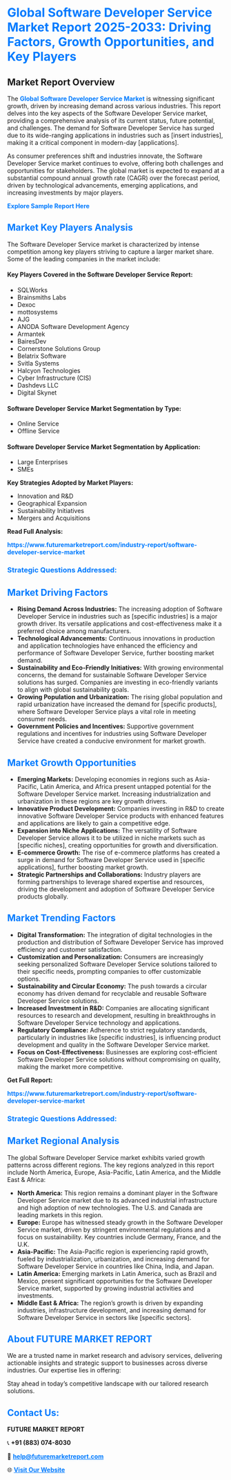 <h1 style="color: #007BFF;">Global Software Developer Service Market Report 2025-2033: Driving Factors, Growth Opportunities, and Key Players</h1>

<section id="overview">
<h2>Market Report Overview</h2>
<p>The <a href="https://www.futuremarketreport.com/industry-report/software-developer-service-market" style="color: #007BFF; text-decoration: none;"><strong>Global Software Developer Service Market</strong></a> is witnessing significant growth, driven by increasing demand across various industries. This report delves into the key aspects of the Software Developer Service market, providing a comprehensive analysis of its current status, future potential, and challenges. The demand for Software Developer Service has surged due to its wide-ranging applications in industries such as [insert industries], making it a critical component in modern-day [applications].</p>
<p>As consumer preferences shift and industries innovate, the Software Developer Service market continues to evolve, offering both challenges and opportunities for stakeholders. The global market is expected to expand at a substantial compound annual growth rate (CAGR) over the forecast period, driven by technological advancements, emerging applications, and increasing investments by major players.</p>
</section>

<section id="overview">
<p><a href="https://www.futuremarketreport.com/request-sample/reportId=27849" style="color: #007BFF; text-decoration: none;"><strong>Explore Sample Report Here</strong></a></p>
</section>

<section id="key-players">
<h2 style="color: #007BFF;">Market Key Players Analysis</h2>
<p>The Software Developer Service market is characterized by intense competition among key players striving to capture a larger market share. Some of the leading companies in the market include:</p>
<h4>Key Players Covered in the Software Developer Service Report:</h4>
<ul><li>SQLWorks</li><li>Brainsmiths Labs</li><li>Dexoc</li><li>mottosystems</li><li>AJG</li><li>ANODA Software Development Agency</li><li>Armantek</li><li>BairesDev</li><li>Cornerstone Solutions Group</li><li>Belatrix Software</li><li>Svitla Systems</li><li>Halcyon Technologies</li><li>Cyber Infrastructure (CIS)</li><li>Dashdevs LLC</li><li>Digital Skynet</li></ul>
<h4>Software Developer Service Market Segmentation by Type:</h4>
<ul><li>Online Service</li><li>Offline Service</li></ul>

<h4>Software Developer Service Market Segmentation by Application:</h4>
<ul><li>Large Enterprises</li><li>SMEs</li></ul>
<p><strong>Key Strategies Adopted by Market Players:</strong></p>
<ul>
<li>Innovation and R&D</li>
<li>Geographical Expansion</li>
<li>Sustainability Initiatives</li>
<li>Mergers and Acquisitions</li>
</ul>
</section>

<section>
<p><strong>Read Full Analysis: </strong></p><a href="https://www.futuremarketreport.com/industry-report/software-developer-service-market" style="color: #007BFF; text-decoration: none;"><strong>https://www.futuremarketreport.com/industry-report/software-developer-service-market</strong></a>
<h3 style="color: #007BFF;">Strategic Questions Addressed:</h3>
</section>

<section id="driving-factors">
<h2 style="color: #007BFF;">Market Driving Factors</h2>
<ul>
<li><strong>Rising Demand Across Industries:</strong> The increasing adoption of Software Developer Service in industries such as [specific industries] is a major growth driver. Its versatile applications and cost-effectiveness make it a preferred choice among manufacturers.</li>
<li><strong>Technological Advancements:</strong> Continuous innovations in production and application technologies have enhanced the efficiency and performance of Software Developer Service, further boosting market demand.</li>
<li><strong>Sustainability and Eco-Friendly Initiatives:</strong> With growing environmental concerns, the demand for sustainable Software Developer Service solutions has surged. Companies are investing in eco-friendly variants to align with global sustainability goals.</li>
<li><strong>Growing Population and Urbanization:</strong> The rising global population and rapid urbanization have increased the demand for [specific products], where Software Developer Service plays a vital role in meeting consumer needs.</li>
<li><strong>Government Policies and Incentives:</strong> Supportive government regulations and incentives for industries using Software Developer Service have created a conducive environment for market growth.</li>
</ul>
</section>

<section id="growth-opportunities">
<h2 style="color: #007BFF;">Market Growth Opportunities</h2>
<ul>
<li><strong>Emerging Markets:</strong> Developing economies in regions such as Asia-Pacific, Latin America, and Africa present untapped potential for the Software Developer Service market. Increasing industrialization and urbanization in these regions are key growth drivers.</li>
<li><strong>Innovative Product Development:</strong> Companies investing in R&D to create innovative Software Developer Service products with enhanced features and applications are likely to gain a competitive edge.</li>
<li><strong>Expansion into Niche Applications:</strong> The versatility of Software Developer Service allows it to be utilized in niche markets such as [specific niches], creating opportunities for growth and diversification.</li>
<li><strong>E-commerce Growth:</strong> The rise of e-commerce platforms has created a surge in demand for Software Developer Service used in [specific applications], further boosting market growth.</li>
<li><strong>Strategic Partnerships and Collaborations:</strong> Industry players are forming partnerships to leverage shared expertise and resources, driving the development and adoption of Software Developer Service products globally.</li>
</ul>
</section>

<section id="trending-factors">
<h2 style="color: #007BFF;">Market Trending Factors</h2>
<ul>
<li><strong>Digital Transformation:</strong> The integration of digital technologies in the production and distribution of Software Developer Service has improved efficiency and customer satisfaction.</li>
<li><strong>Customization and Personalization:</strong> Consumers are increasingly seeking personalized Software Developer Service solutions tailored to their specific needs, prompting companies to offer customizable options.</li>
<li><strong>Sustainability and Circular Economy:</strong> The push towards a circular economy has driven demand for recyclable and reusable Software Developer Service solutions.</li>
<li><strong>Increased Investment in R&D:</strong> Companies are allocating significant resources to research and development, resulting in breakthroughs in Software Developer Service technology and applications.</li>
<li><strong>Regulatory Compliance:</strong> Adherence to strict regulatory standards, particularly in industries like [specific industries], is influencing product development and quality in the Software Developer Service market.</li>
<li><strong>Focus on Cost-Effectiveness:</strong> Businesses are exploring cost-efficient Software Developer Service solutions without compromising on quality, making the market more competitive.</li>
</ul>
</section>

<section>
<p><strong>Get Full Report: </strong></p><a href="https://www.futuremarketreport.com/industry-report/software-developer-service-market" style="color: #007BFF; text-decoration: none;"><strong>https://www.futuremarketreport.com/industry-report/software-developer-service-market</strong></a>
<h3 style="color: #007BFF;">Strategic Questions Addressed:</h3>
</section>


<section id="regional-analysis">
<h2 style="color: #007BFF;">Market Regional Analysis</h2>
<p>The global Software Developer Service market exhibits varied growth patterns across different regions. The key regions analyzed in this report include North America, Europe, Asia-Pacific, Latin America, and the Middle East & Africa:</p>
<ul>
<li><strong>North America:</strong> This region remains a dominant player in the Software Developer Service market due to its advanced industrial infrastructure and high adoption of new technologies. The U.S. and Canada are leading markets in this region.</li>
<li><strong>Europe:</strong> Europe has witnessed steady growth in the Software Developer Service market, driven by stringent environmental regulations and a focus on sustainability. Key countries include Germany, France, and the U.K.</li>
<li><strong>Asia-Pacific:</strong> The Asia-Pacific region is experiencing rapid growth, fueled by industrialization, urbanization, and increasing demand for Software Developer Service in countries like China, India, and Japan.</li>
<li><strong>Latin America:</strong> Emerging markets in Latin America, such as Brazil and Mexico, present significant opportunities for the Software Developer Service market, supported by growing industrial activities and investments.</li>
<li><strong>Middle East & Africa:</strong> The region’s growth is driven by expanding industries, infrastructure development, and increasing demand for Software Developer Service in sectors like [specific sectors].</li>
</ul>
</section>

<footer>
<h2 style="color: #007BFF;">About FUTURE MARKET REPORT</h2>
<p>We are a trusted name in market research and advisory services, delivering actionable insights and strategic support to businesses across diverse industries. Our expertise lies in offering:</p>

<p>Stay ahead in today’s competitive landscape with our tailored research solutions.</p>

<h2 style="color: #007BFF;">Contact Us:</h2>
<p><strong>FUTURE MARKET REPORT</strong></p>
<p>📞 <strong>+91 (883) 074-8030</strong></p>
<p>📧 <strong><a href="mailto:help@futuremarketreport.com" style="color: #007BFF;">help@futuremarketreport.com</a></strong></p>
<p>🌐 <strong><a href="https://www.futuremarketreport.com/" style="color: #007BFF;">Visit Our Website</a></strong></p>
</footer>